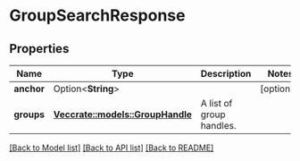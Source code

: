# GroupSearchResponse

## Properties

Name | Type | Description | Notes
------------ | ------------- | ------------- | -------------
**anchor** | Option<**String**> |  | [optional]
**groups** | [**Vec<crate::models::GroupHandle>**](GroupHandle.md) | A list of group handles. | 

[[Back to Model list]](../README.md#documentation-for-models) [[Back to API list]](../README.md#documentation-for-api-endpoints) [[Back to README]](../README.md)



